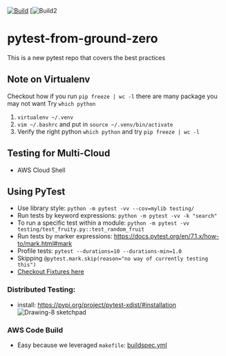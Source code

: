 [![Build](https://github.com/noahgift/pytest-from-ground-zero/actions/workflows/build.yml/badge.svg)](https://github.com/noahgift/pytest-from-ground-zero/actions/workflows/build.yml)
[![Build2](https://codebuild.us-east-1.amazonaws.com/badges?uuid=eyJlbmNyeXB0ZWREYXRhIjoiZGhyL002azVxblZhdDFUOXM3ZHlYSmdYQ2xobnl2Unh6TTNOOG96bVEzYXN3ZXQ4TFhvSzN3bDcrWVR4b1FVSTJseFltWWhlbk9DTzAycE1VT0Mrbnk4PSIsIml2UGFyYW1ldGVyU3BlYyI6IkJ1VG9FMGJjUGx2K29wSi8iLCJtYXRlcmlhbFNldFNlcmlhbCI6MX0%3D&branch=main)
# pytest-from-ground-zero
This is a new pytest repo that covers the best practices

## Note on Virtualenv
Checkout how if you run `pip freeze | wc -l` there are many package you may not want
Try `which python`

1. `virtualenv ~/.venv`
2. `vim ~/.bashrc` and put in `source ~/.venv/bin/activate`
3.  Verify the right python `which python` and try `pip freeze | wc -l`

## Testing for Multi-Cloud

* AWS Cloud Shell

## Using PyTest

* Use library style:  `python -m pytest -vv --cov=mylib testing/`
* Run tests by keyword expressions: `python -m pytest -vv -k "search"`
* To run a specific test within a module: `python -m pytest -vv testing/test_fruity.py::test_random_fruit`
* Run tests by marker expressions: https://docs.pytest.org/en/7.1.x/how-to/mark.html#mark
* Profile tests: `pytest --durations=10 --durations-min=1.0`
* Skipping `@pytest.mark.skip(reason="no way of currently testing this")`
* [Checkout Fixtures here](https://paiml.com/docs/home/books/testing-in-python/chapter07-pytest-fixtures/)

### Distributed Testing: 

* install: https://pypi.org/project/pytest-xdist/#installation
![Drawing-8 sketchpad](https://user-images.githubusercontent.com/58792/168116462-09d64935-9862-4e3a-9d87-5c160f9f66eb.jpeg)

### AWS Code Build

* Easy because we leveraged `makefile`:  [buildspec.yml](https://github.com/noahgift/pytest-from-ground-zero/blob/main/buildspec.yml)



